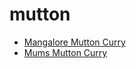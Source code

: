 # mutton

 * [Mangalore Mutton Curry](index/m/mangalore-mutton-curry.json)
 * [Mums Mutton Curry](index/m/mums-mutton-curry.json)
